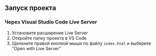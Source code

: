 ## Запуск проекта

### Через Visual Studio Code Live Server

1. Установите расширение Live Server
2. Откройте папку проекта в VS Code
3. Щелкните правой кнопкой мыши по файлу `index.html` и выберите "Open with Live Server"



